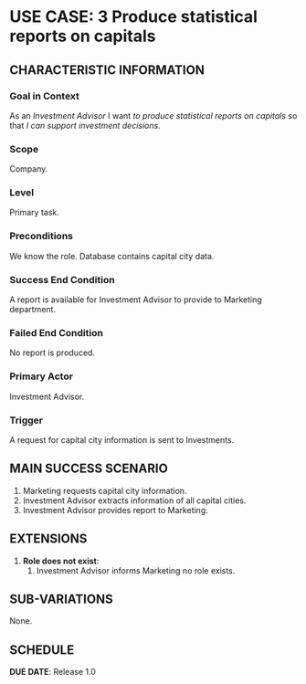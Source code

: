# USE CASE: 3 Produce statistical reports on capitals

## CHARACTERISTIC INFORMATION

### Goal in Context

As an *Investment Advisor* I want *to produce statistical reports on capitals* so that *I can support investment decisions.*

### Scope

Company.

### Level

Primary task.

### Preconditions

We know the role.  Database contains capital city data.

### Success End Condition

A report is available for Investment Advisor to provide to Marketing department.

### Failed End Condition

No report is produced.

### Primary Actor

Investment Advisor.

### Trigger

A request for capital city information is sent to Investments.

## MAIN SUCCESS SCENARIO

1. Marketing requests capital city information.
2. Investment Advisor extracts information of all capital cities.
3. Investment Advisor provides report to Marketing.

## EXTENSIONS

1. **Role does not exist**:
    1. Investment Advisor informs Marketing no role exists.

## SUB-VARIATIONS

None.

## SCHEDULE

**DUE DATE**: Release 1.0
